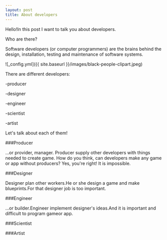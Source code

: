 ```yaml
---
layout: post
title: About developers
---
```


Hello!In this post I want to talk you about developers. 

Who are there?


Software developers (or computer programmers) are the brains behind the design, installation, testing and maintenance of software systems.

![_config.yml]({{ site.baseurl }}/images/black-people-clipart.jpeg)

There are different developers:

-producer

-designer

-engineer

-scientist

-artist

Let's talk about each of them!

###Producer

...or provider, manager. Producer supply other developers with things needed to create game. How do you think, can developers make any game or app without producers? Yes, you're right! It is impossible.

###Designer

Designer plan other workers.He or she design a game and make blueprints.For that designer job is too important.

###Engineer

...or builder.Engineer implement designer's ideas.And it is important and difficult to program gameor app.

###Scientist

###Artist
